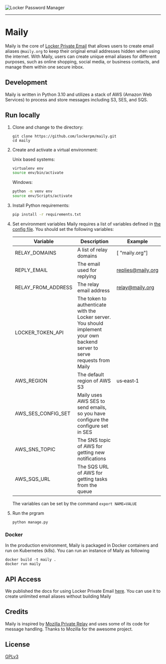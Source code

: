 ![Locker Password Manager](https://locker.io/_nuxt/img/email.9ad6b4f.png "Locker Password Manager")

-------------------

# Maily

Maily is the core of [Locker Private Email](https://locker.io/private-email) that allows users to create email
aliases `@maily.org` to keep their original email addresses hidden when using the internet. With Maily, users can create
unique email aliases for different purposes, such as online shopping, social media, or business contacts, and manage
them within one secure inbox.

## Development

Maily is written in Python 3.10 and utilizes a stack of AWS (Amazon Web Services) to process and store messages
including S3, SES, and SQS.

## Run locally

1. Clone and change to the directory:

    ```shell
    git clone https://github.com/lockerpm/maily.git
    cd maily
    ```

2. Create and activate a virtual environment:

   Unix based systems:
   ```sh
   virtualenv env
   source env/bin/activate
   ```
   Windows:
   ```sh
   python -m venv env
   source env/Scripts/activate
   ```

3. Install Python requirements:

   ```sh
   pip install -r requirements.txt
   ```

4. Set environment variables Maily requires a list of variables defined in [the config file](/src/maily/config.py). You
   should set the following variables:

   | **Variable**       | **Description**                                                                                                             | **Example**       |
      |--------------------|-----------------------------------------------------------------------------------------------------------------------------|-------------------|
   | RELAY_DOMAINS      | A list of relay domains                                                                                                     | [ "maily.org"]    |
   | REPLY_EMAIL        | The email used for replying                                                                                                 | replies@maily.org |
   | RELAY_FROM_ADDRESS | The relay email address                                                                                                     | relay@maily.org   |
   | LOCKER_TOKEN_API   | The token to authenticate with the Locker server. You should implement your own backend server to serve requests from Maily |                   |
   | AWS_REGION         | The default region of AWS S3                                                                                                | us‑east‑1          |
   | AWS_SES_CONFIG_SET | Maily uses AWS SES to send emails, so you have configure the configure set in SES                                           |                   |
   | AWS_SNS_TOPIC      | The SNS topic of AWS for getting new notifications                                                                          |                   |
   | AWS_SQS_URL        | The SQS URL of AWS for getting tasks from the queue                                                                         |                   |


   The variables can be set by the command `export NAME=VALUE`

5. Run the prgram
   ```shell
   python manage.py
   ```

### Docker

In the production environment, Maily is packaged in Docker containers and run on Kubernetes (k8s). You can run an
instance of Maily as following

```shell
docker build -t maily .
docker run maily 
```

## API Access

We published the docs for using Locker Private
Email [here](https://docs.locker.io/docs/category/private-email-addresses). You can use it to create unlimited email
aliases without building Maily

## Credits

Maily is inspired by [Mozilla Private Relay](https://github.com/mozilla/fx-private-relay) and uses some of its code for
message handling. Thanks to Mozilla for the awesome project.

## License

[GPLv3](./LICENSE)